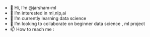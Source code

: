 - 👋 Hi, I’m @jarsham-ml
- 👀 I’m interested in ml,nlp,ai
- 🌱 I’m currently learning data science
- 💞️ I’m looking to collaborate on beginner data science , ml project
- 📫 How to reach me : 

<!---
jarsham-ml/jarsham-ml is a ✨ special ✨ repository because its `README.md` (this file) appears on your GitHub profile.
You can click the Preview link to take a look at your changes.
--->

